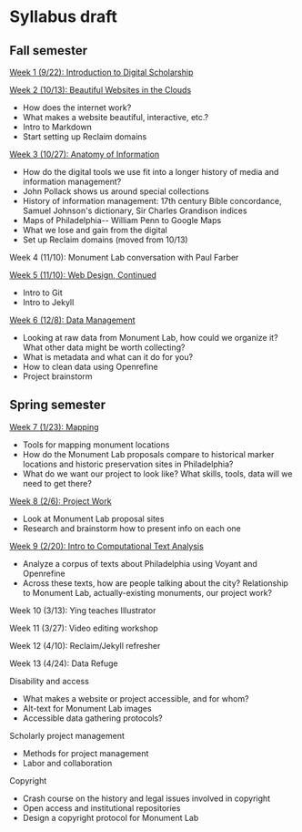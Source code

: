 # Syllabus draft

## Fall semester

[Week 1 (9/22): Introduction to Digital Scholarship](https://github.com/dsfellows/dsfellows/blob/master/week_1_agenda.md)

[Week 2 (10/13): Beautiful Websites in the Clouds](https://github.com/dsfellows/dsfellows/blob/master/week_2_agenda.md)
+ How does the internet work?
+ What makes a website beautiful, interactive, etc.?
+ Intro to Markdown
+ Start setting up Reclaim domains

[Week 3 (10/27): Anatomy of Information](https://github.com/dsfellows/dsfellows/blob/master/week_3_agenda.md)
+ How do the digital tools we use fit into a longer history of media and information management?
+ John Pollack shows us around special collections
+ History of information management: 17th century Bible concordance, Samuel Johnson's dictionary, Sir Charles Grandison indices
+ Maps of Philadelphia-- William Penn to Google Maps
+ What we lose and gain from the digital
+ Set up Reclaim domains (moved from 10/13)

Week 4 (11/10): Monument Lab conversation with Paul Farber

[Week 5 (11/10): Web Design, Continued](https://github.com/dsfellows/dsfellows/blob/master/week_5_agenda.md)
+ Intro to Git
+ Intro to Jekyll

[Week 6 (12/8): Data Management](https://github.com/dsfellows/dsfellows/blob/master/week_6_agenda.md)
+ Looking at raw data from Monument Lab, how could we organize it? What other data might be worth collecting?
+ What is metadata and what can it do for you?
+ How to clean data using Openrefine
+ Project brainstorm

## Spring semester

[Week 7 (1/23): Mapping](https://github.com/dsfellows/dsfellows/blob/master/week_7_agenda.md)
+ Tools for mapping monument locations
+ How do the Monument Lab proposals compare to historical marker locations and historic preservation sites in Philadelphia?
+ What do we want our project to look like? What skills, tools, data will we need to get there?

[Week 8 (2/6): Project Work](https://github.com/dsfellows/dsfellows/blob/master/week_8_agenda.md)
+ Look at Monument Lab proposal sites
+ Research and brainstorm how to present info on each one

[Week 9 (2/20): Intro to Computational Text Analysis](https://github.com/dsfellows/dsfellows/blob/master/week_9_agenda.md)
+ Analyze a corpus of texts about Philadelphia using Voyant and Openrefine
+ Across these texts, how are people talking about the city? Relationship to Monument Lab, actually-existing monuments, our project work?

Week 10 (3/13): Ying teaches Illustrator

Week 11 (3/27): Video editing workshop

Week 12 (4/10): Reclaim/Jekyll refresher

Week 13 (4/24): Data Refuge

Disability and access
+ What makes a website or project accessible, and for whom?
+ Alt-text for Monument Lab images
+ Accessible data gathering protocols?

Scholarly project management
+ Methods for project management
+ Labor and collaboration

Copyright
+ Crash course on the history and legal issues involved in copyright
+ Open access and institutional repositories
+ Design a copyright protocol for Monument Lab
